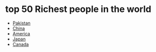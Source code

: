 <!DOCTYPE html>
<html lang="en">
<head>
    <meta charset="UTF-8">
    <meta name="viewport" content="width=device-width, initial-scale=1.0">

</head>
<body>
    <h1>top 50 Richest people in the world</h1>
<ul>
    <li><a href="Pakistan.html">Pakistan</a></li>
    <li><a href="China.html">China</a></li>
    <li><a href="America.html">America</a></li>
    <li><a href="Japan.html">Japan</a></li>
    <li><a href="Canada.html">Canada</a></li>
</ul>
</body>
</html>
